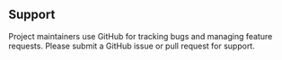 ## Support

Project maintainers use GitHub for tracking bugs and managing feature requests.
Please submit a GitHub issue or pull request for support.
